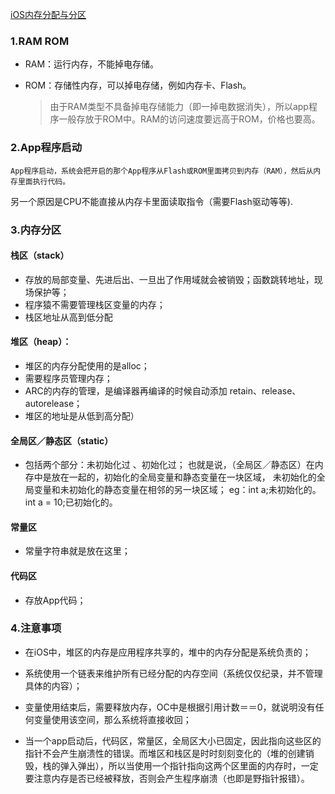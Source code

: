 [iOS内存分配与分区](https://www.jianshu.com/p/7bbbe5d55440)

[](https://blog.csdn.net/youoran/article/details/10990815)

### 1.RAM ROM

- RAM：运行内存，不能掉电存储。

- ROM：存储性内存，可以掉电存储，例如内存卡、Flash。

  >  由于RAM类型不具备掉电存储能力（即一掉电数据消失），所以app程序一般存放于ROM中。RAM的访问速度要远高于ROM，价格也要高。

### 2.App程序启动

	App程序启动，系统会把开启的那个App程序从Flash或ROM里面拷贝到内存（RAM），然后从内存里面执行代码。

另一个原因是CPU不能直接从内存卡里面读取指令（需要Flash驱动等等).

### 3.内存分区

#### 栈区（stack）

- 存放的局部变量、先进后出、一旦出了作用域就会被销毁；函数跳转地址，现场保护等；
- 程序猿不需要管理栈区变量的内存；
- 栈区地址从高到低分配

#### 堆区（heap）：

- 堆区的内存分配使用的是alloc；
- 需要程序员管理内存；
- ARC的内存的管理，是编译器再编译的时候自动添加 retain、release、autorelease；
- 堆区的地址是从低到高分配）

#### 全局区／静态区（static）

- 包括两个部分：未初始化过 、初始化过；
  也就是说，（全局区／静态区）在内存中是放在一起的，初始化的全局变量和静态变量在一块区域， 未初始化的全局变量和未初始化的静态变量在相邻的另一块区域；
  eg：int a;未初始化的。int a = 10;已初始化的。

#### 常量区

- 常量字符串就是放在这里；

#### 代码区

- 存放App代码；

### 4.注意事项

- 在iOS中，堆区的内存是应用程序共享的，堆中的内存分配是系统负责的；

- 系统使用一个链表来维护所有已经分配的内存空间（系统仅仅纪录，并不管理具体的内容）；
- 变量使用结束后，需要释放内存，OC中是根据引用计数＝＝0，就说明没有任何变量使用该空间，那么系统将直接收回；
- 当一个app启动后，代码区，常量区，全局区大小已固定，因此指向这些区的指针不会产生崩溃性的错误。而堆区和栈区是时时刻刻变化的（堆的创建销毁，栈的弹入弹出），所以当使用一个指针指向这两个区里面的内存时，一定要注意内存是否已经被释放，否则会产生程序崩溃（也即是野指针报错）。